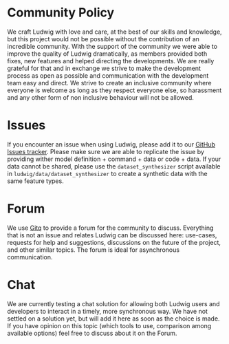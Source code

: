 # Community Policy

We craft Ludwig with love and care, at the best of our skills and knowledge, but this project would not be possible without the contribution of an incredible community.
With the support of the community we were able to improve the quality of Ludwig dramatically, as members provided both fixes, new features and helped directing the developments.
We are really grateful for that and in exchange we strive to make the development process as open as possible and communication with the development team easy and direct.
We strive to create an inclusive community where everyone is welcome as long as they respect everyone else, so harassment and any other form of non inclusive behaviour will not be allowed.

# Issues

If you encounter an issue when using Ludwig, please add it to our [GitHub Issues tracker](https://github.com/uber/ludwig/issues).
Please make sure we are able to replicate the issue by providing wither model definition + command + data or code + data.
If your data cannot be shared, please use the `dataset_synthesizer` script available in `ludwig/data/dataset_synthesizer` to create a synthetic data with the same feature types.

# Forum

We use [Gitq](https://gitq.com/uber/ludwig) to provide a forum for the community to discuss.
Everything that is not an issue and relates Ludwig can be discussed here: use-cases, requests for help and suggestions, discussions on the future of the project, and other similar topics.
The forum is ideal for asynchronous communication.

# Chat

We are currently testing a chat solution for allowing both Ludwig users and developers to interact in a timely, more synchronous way.
We have not settled on a solution yet, but will add it here as soon as the choice is made.
If you have opinion on this topic (which tools to use, comparison among available options) feel free to discuss about it on the Forum.

